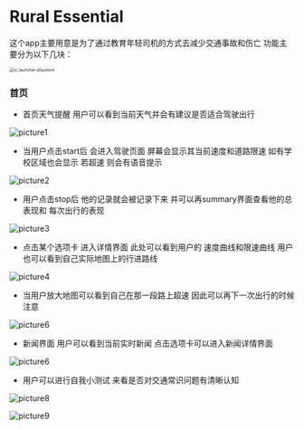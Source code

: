 







# Rural Essential

这个app主要用意是为了通过教育年轻司机的方式去减少交通事故和伤亡 功能主要分为以下几块：



<img src="/Users/zhy/code/rural-essential/Rural_Essential/app/src/main/ic_launcher-playstore.png" alt="ic_launcher-playstore" style="zoom:50%;" />

### 首页

* 首页天气提醒 用户可以看到当前天气并会有建议是否适合驾驶出行

![picture1](/Users/zhy/code/rural-essential/Rural_Essential/app/src/main/res/drawable/picture1.png)



* 当用户点击start后 会进入驾驶页面 屏幕会显示其当前速度和道路限速 如有学校区域也会显示 若超速 则会有语音提示

![picture2](/Users/zhy/code/rural-essential/Rural_Essential/app/src/main/res/drawable/picture2.png)



* 用户点击stop后 他的记录就会被记录下来 并可以再summary界面查看他的总表现和 每次出行的表现

![picture3](/Users/zhy/code/rural-essential/Rural_Essential/app/src/main/res/drawable/picture3.png)



* 点击某个选项卡 进入详情界面 此处可以看到用户的 速度曲线和限速曲线 用户也可以看到自己实际地图上的行进路线

![picture4](/Users/zhy/code/rural-essential/Rural_Essential/app/src/main/res/drawable/picture4.png)



* 当用户放大地图可以看到自己在那一段路上超速 因此可以再下一次出行的时候注意

![picture6](/Users/zhy/code/rural-essential/Rural_Essential/app/src/main/res/drawable/picture5.png)



* 新闻界面 用户可以看到当前实时新闻 点击选项卡可以进入新闻详情界面

![picture6](/Users/zhy/code/rural-essential/Rural_Essential/app/src/main/res/drawable/picture6.png)



* 用户可以进行自我小测试 来看是否对交通常识问题有清晰认知

![picture8](/Users/zhy/code/rural-essential/Rural_Essential/app/src/main/res/drawable/picture8.png)

![picture9](/Users/zhy/code/rural-essential/Rural_Essential/app/src/main/res/drawable/picture9.png)



